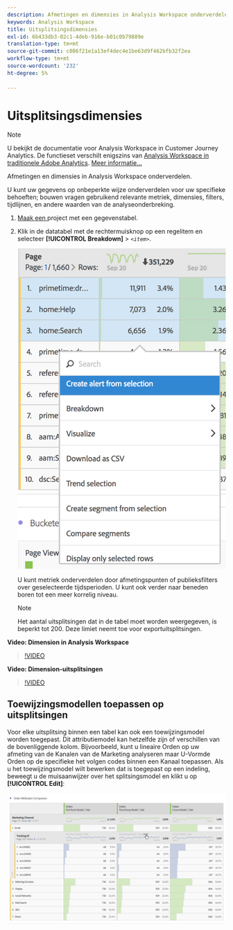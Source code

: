 ```yaml
---
description: Afmetingen en dimensies in Analysis Workspace onderverdelen.
keywords: Analysis Workspace
title: Uitsplitsingsdimensies
exl-id: 6b433db3-02c1-4deb-916e-b01c0b79889e
translation-type: tm+mt
source-git-commit: c086f21e1a13ef4dec4e1be63d9f462bfb32f2ea
workflow-type: tm+mt
source-wordcount: '232'
ht-degree: 5%

---
```


# Uitsplitsingsdimensies

>[!NOTE]
>
>U bekijkt de documentatie voor Analysis Workspace in Customer Journey Analytics. De functieset verschilt enigszins van [Analysis Workspace in traditionele Adobe Analytics](https://docs.adobe.com/content/help/en/analytics/analyze/analysis-workspace/home.html). [Meer informatie...](/help/getting-started/cja-aa.md)

Afmetingen en dimensies in Analysis Workspace onderverdelen.

U kunt uw gegevens op onbeperkte wijze onderverdelen voor uw specifieke behoeften; bouwen vragen gebruikend relevante metriek, dimensies, filters, tijdlijnen, en andere waarden van de analyseonderbreking.

1. [Maak een ](/help/analysis-workspace/home.md) project met een gegevenstabel.
1. Klik in de datatabel met de rechtermuisknop op een regelitem en selecteer **[!UICONTROL Breakdown]** > *`<item>`*.

   ![Stap Resultaat](assets/fa_data_table_actions.png)

   U kunt metriek onderverdelen door afmetingspunten of publieksfilters over geselecteerde tijdsperioden. U kunt ook verder naar beneden boren tot een meer korrelig niveau.

   >[!NOTE]
   >
   >Het aantal uitsplitsingen dat in de tabel moet worden weergegeven, is beperkt tot 200. Deze limiet neemt toe voor exportuitsplitsingen.

**Video: Dimension in Analysis Workspace**

>[!VIDEO](https://video.tv.adobe.com/v/23971)

**Video: Dimension-uitsplitsingen**

>[!VIDEO](https://video.tv.adobe.com/v/23969)

## Toewijzingsmodellen toepassen op uitsplitsingen

Voor elke uitsplitsing binnen een tabel kan ook een toewijzingsmodel worden toegepast. Dit attributiemodel kan hetzelfde zijn of verschillen van de bovenliggende kolom. Bijvoorbeeld, kunt u lineaire Orden op uw afmeting van de Kanalen van de Marketing analyseren maar U-Vormde Orden op de specifieke het volgen codes binnen een Kanaal toepassen. Als u het toewijzingsmodel wilt bewerken dat is toegepast op een indeling, beweegt u de muisaanwijzer over het splitsingsmodel en klikt u op **[!UICONTROL Edit]**:

![Onderbrekingsinstellingen](assets/breakdown_settings.png)
